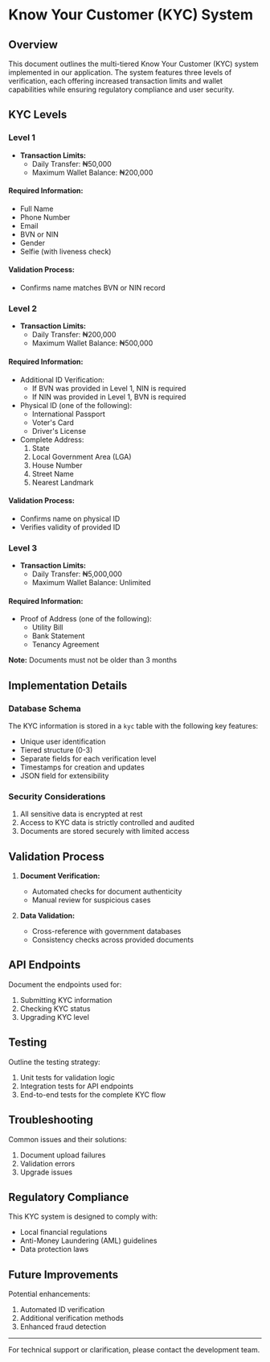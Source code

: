 # Know Your Customer (KYC) System

## Overview

This document outlines the multi-tiered Know Your Customer (KYC) system implemented in our application. The system features three levels of verification, each offering increased transaction limits and wallet capabilities while ensuring regulatory compliance and user security.

## KYC Levels

### Level 1
- **Transaction Limits:**
  - Daily Transfer: ₦50,000
  - Maximum Wallet Balance: ₦200,000

#### Required Information:
- Full Name
- Phone Number
- Email
- BVN or NIN
- Gender
- Selfie (with liveness check)

#### Validation Process:
- Confirms name matches BVN or NIN record

### Level 2
- **Transaction Limits:**
  - Daily Transfer: ₦200,000
  - Maximum Wallet Balance: ₦500,000

#### Required Information:
- Additional ID Verification:
  - If BVN was provided in Level 1, NIN is required
  - If NIN was provided in Level 1, BVN is required
- Physical ID (one of the following):
  - International Passport
  - Voter's Card
  - Driver's License
- Complete Address:
  1. State
  2. Local Government Area (LGA)
  3. House Number
  4. Street Name
  5. Nearest Landmark

#### Validation Process:
- Confirms name on physical ID
- Verifies validity of provided ID

### Level 3
- **Transaction Limits:**
  - Daily Transfer: ₦5,000,000
  - Maximum Wallet Balance: Unlimited

#### Required Information:
- Proof of Address (one of the following):
  - Utility Bill
  - Bank Statement
  - Tenancy Agreement

**Note:** Documents must not be older than 3 months

## Implementation Details

### Database Schema

The KYC information is stored in a `kyc` table with the following key features:
- Unique user identification
- Tiered structure (0-3)
- Separate fields for each verification level
- Timestamps for creation and updates
- JSON field for extensibility

### Security Considerations

1. All sensitive data is encrypted at rest
2. Access to KYC data is strictly controlled and audited
3. Documents are stored securely with limited access

## Validation Process

1. **Document Verification:**
   - Automated checks for document authenticity
   - Manual review for suspicious cases

2. **Data Validation:**
   - Cross-reference with government databases
   - Consistency checks across provided documents

## API Endpoints

Document the endpoints used for:
1. Submitting KYC information
2. Checking KYC status
3. Upgrading KYC level

## Testing

Outline the testing strategy:
1. Unit tests for validation logic
2. Integration tests for API endpoints
3. End-to-end tests for the complete KYC flow

## Troubleshooting

Common issues and their solutions:
1. Document upload failures
2. Validation errors
3. Upgrade issues

## Regulatory Compliance

This KYC system is designed to comply with:
- Local financial regulations
- Anti-Money Laundering (AML) guidelines
- Data protection laws

## Future Improvements

Potential enhancements:
1. Automated ID verification
2. Additional verification methods
3. Enhanced fraud detection

---

For technical support or clarification, please contact the development team.
